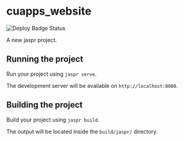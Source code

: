 # cuapps_website
![Deploy Badge Status](https://github.com/TJMusiitwa/jaspr-cuapps-website/actions/workflows/azure-static-web-apps-deploy.yml/badge.svg)

A new jaspr project.

## Running the project

Run your project using `jaspr serve`.

The development server will be available on `http://localhost:8080`.

## Building the project

Build your project using `jaspr build`.

The output will be located inside the `build/jaspr/` directory.
